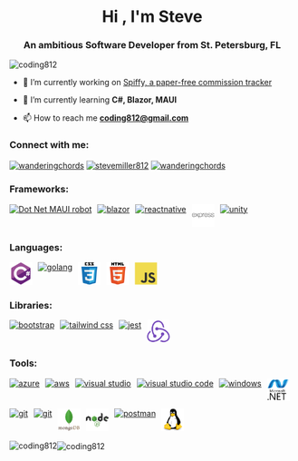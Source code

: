 <h1 align="center">Hi , I'm Steve</h1>
<h3 align="center">An ambitious Software Developer from St. Petersburg, FL</h3>

<p align="left"> <img src="https://komarev.com/ghpvc/?username=coding812&label=Profile%20views&color=0e75b6&style=flat" alt="coding812" /> </p>

- 🔭 I’m currently working on [Spiffy, a paper-free commission tracker](https://github.com/coding812/SpiffTracker)

- 🌱 I’m currently learning **C#, Blazor, MAUI**

- 📫 How to reach me **coding812@gmail.com**

<h3 align="left">Connect with me:</h3>
<p align="left">
<a href="https://twitter.com/wanderingchords" target="blank"><img align="center" src="https://raw.githubusercontent.com/rahuldkjain/github-profile-readme-generator/master/src/images/icons/Social/twitter.svg" alt="wanderingchords" height="30" width="40" /></a>
<a href="https://linkedin.com/in/stevemiller812" target="blank"><img align="center" src="https://raw.githubusercontent.com/rahuldkjain/github-profile-readme-generator/master/src/images/icons/Social/linked-in-alt.svg" alt="stevemiller812" height="30" width="40" /></a>
<a href="https://instagram.com/wanderingchords" target="blank"><img align="center" src="https://raw.githubusercontent.com/rahuldkjain/github-profile-readme-generator/master/src/images/icons/Social/instagram.svg" alt="wanderingchords" height="30" width="40" /></a>
</p>


<div align="left">

  <h3>Frameworks:</h3>
  <p style="display: flex; flex-wrap: wrap; gap: 10px;">
    <a href="https://dotnet.microsoft.com/en-us/apps/maui" target="_blank" rel="noreferrer">
      <img src="https://external-preview.redd.it/ei0DsOk2AURy9qz9HX82moF0BAtKgFC2ZA4wEr2dxi8.jpg?auto=webp&s=44b9388ad3ff4033f718e3bd9a33b34143879ab9" alt="Dot Net MAUI robot" width="50" height="50"/>
    </a>
    <a href="https://dotnet.microsoft.com/en-us/apps/aspnet/web-apps/blazor" target="_blank" rel="noreferrer">
      <img src="https://www.pragimtech.com/wp-content/uploads/2020/03/blazor-tutorial-for-beginners.png" alt="blazor" width="60" height="50"/>
    </a>
    <a href="https://reactnative.dev/" target="_blank" rel="noreferrer">
      <img src="https://reactnative.dev/img/header_logo.svg" alt="reactnative" width="40" height="40"/>
    </a>
    <a href="https://expressjs.com" target="_blank" rel="noreferrer">
      <img src="https://raw.githubusercontent.com/devicons/devicon/master/icons/express/express-original-wordmark.svg" alt="express" width="40" height="40"/>
    </a>
    <a href="https://unity.com/" target="_blank" rel="noreferrer">
      <img src="https://www.vectorlogo.zone/logos/unity3d/unity3d-icon.svg" alt="unity" width="40" height="40"/>
    </a>
  </p>


  <h3>Languages:</h3>
<p style="display: flex; flex-wrap: wrap; gap: 10px;">
  <a href="https://www.w3schools.com/cs/" target="_blank" rel="noreferrer">
    <img src="https://raw.githubusercontent.com/devicons/devicon/master/icons/csharp/csharp-original.svg" alt="csharp" width="40" height="40"/>
  </a>
  <a href="https://go.dev/" target="_blank" rel="noreferrer">
    <img src="https://nepcodex.com/wp-content/uploads/2019/07/Golang-700x395.png" alt="golang" width="65" height="45"/>
  </a>
  <a href="https://www.w3schools.com/css/" target="_blank" rel="noreferrer">
    <img src="https://raw.githubusercontent.com/devicons/devicon/master/icons/css3/css3-original-wordmark.svg" alt="css3" width="40" height="40"/>
  </a>
  <a href="https://www.w3.org/html/" target="_blank" rel="noreferrer">
    <img src="https://raw.githubusercontent.com/devicons/devicon/master/icons/html5/html5-original-wordmark.svg" alt="html5" width="40" height="40"/>
  </a>
  <a href="https://developer.mozilla.org/en-US/docs/Web/JavaScript" target="_blank" rel="noreferrer">
    <img src="https://raw.githubusercontent.com/devicons/devicon/master/icons/javascript/javascript-original.svg" alt="javascript" width="40" height="40"/>
  </a>
  
</p>


  <h3>Libraries:</h3>
  <p style="display: flex; flex-wrap: wrap; gap: 10px;">
    <a href="https://getbootstrap.com" target="_blank" rel="noreferrer">
      <img src="https://brandlogos.net/wp-content/uploads/2021/09/bootstrap-logo.png" alt="bootstrap" width="50" height="50"/>
    </a>
    <a href="https://tailwindcss.com/" target="_blank" rel="noreferrer">
      <img src="https://upload.wikimedia.org/wikipedia/commons/d/d5/Tailwind_CSS_Logo.svg" alt="tailwind css" width="40" height="40"/>
    </a>
    <a href="https://jestjs.io" target="_blank" rel="noreferrer">
      <img src="https://www.vectorlogo.zone/logos/jestjsio/jestjsio-icon.svg" alt="jest" width="40" height="40"/>
    </a>
     <a href="https://redux.js.org" target="_blank" rel="noreferrer">
      <img src="https://raw.githubusercontent.com/devicons/devicon/master/icons/redux/redux-original.svg" alt="redux" width="40" height="40"/>
    </a>
  </p>

  <h3>Tools:</h3>
<p style="display: flex; flex-wrap: wrap; gap: 10px;">
  <a href="https://azure.microsoft.com/en-in/" target="_blank" rel="noreferrer">
    <img src="https://www.vectorlogo.zone/logos/microsoft_azure/microsoft_azure-icon.svg" alt="azure" width="40" height="40"/>
  </a>
  <a href="https://aws.amazon.com/" target="_blank" rel="noreferrer">
    <img src="https://www.vectorlogo.zone/logos/amazon_aws/amazon_aws-icon.svg" alt="aws" width="40" height="40"/>
  </a>
  <a href="https://visualstudio.microsoft.com/" target="_blank" rel="noreferrer">
    <img src="https://th.bing.com/th/id/OIP.iAnYiDHGytpOjN6g6aBjPQHaHa?rs=1&pid=ImgDetMain" alt="visual studio" width="40" height="40"/>
  </a>
  <a href="https://code.visualstudio.com/" target="_blank" rel="noreferrer">
    <img src="https://brandlogos.net/wp-content/uploads/2021/11/visual-studio-code-logo.png" alt="visual studio code" width="40" height="40"/>
  </a>
  <a href="https://www.microsoft.com/en-us/windows" target="_blank" rel="noreferrer">
    <img src="https://th.bing.com/th/id/R.3d6a2ad56bc3403c5cfcc3efe09b741b?rik=gnNKMMZSvZ3uMA&riu=http%3a%2f%2fpurepng.com%2fpublic%2fuploads%2flarge%2fpurepng.com-microsoft-logo-iconlogobrand-logoiconslogos-251519939091wmudn.png&ehk=1%2fl4i5MeDLTCpvZhUZlCefvhSzsGR16HIPqagpDxYDg%3d&risl=&pid=ImgRaw&r=0" alt="windows" width="40" height="40"/>
  </a>
  <a href="https://dotnet.microsoft.com/" target="_blank" rel="noreferrer">
    <img src="https://raw.githubusercontent.com/devicons/devicon/master/icons/dot-net/dot-net-original-wordmark.svg" alt="dotnet" width="40" height="40"/>
  </a>
  <a href="https://git-scm.com/" target="_blank" rel="noreferrer">
    <img src="https://www.vectorlogo.zone/logos/git-scm/git-scm-icon.svg" alt="git" width="40" height="40"/>
  </a>
  <a href="https://github.com/" target="_blank" rel="noreferrer">
    <img src="https://th.bing.com/th/id/R.0ba2aa20e2c2ce80e9a2db5b07198464?rik=iouWd3UZNrjkkA&riu=http%3a%2f%2fpngimg.com%2fuploads%2fgithub%2fgithub_PNG90.png&ehk=pbnYT8SAfl0cqbhlZz3lG84T9ASk9grsKMHKDFMz6LA%3d&risl=&pid=ImgRaw&r=0" alt="git" width="40" height="40"/>
  </a>
  <a href="https://www.mongodb.com/" target="_blank" rel="noreferrer">
    <img src="https://raw.githubusercontent.com/devicons/devicon/master/icons/mongodb/mongodb-original-wordmark.svg" alt="mongodb" width="40" height="40"/>
  </a>
  <a href="https://nodejs.org" target="_blank" rel="noreferrer">
    <img src="https://raw.githubusercontent.com/devicons/devicon/master/icons/nodejs/nodejs-original-wordmark.svg" alt="nodejs" width="40" height="40"/>
  </a>
  <a href="https://postman.com" target="_blank" rel="noreferrer">
    <img src="https://www.vectorlogo.zone/logos/getpostman/getpostman-icon.svg" alt="postman" width="40" height="40"/>
  </a>
  <a href="https://www.linux.org/" target="_blank" rel="noreferrer">
    <img src="https://raw.githubusercontent.com/devicons/devicon/master/icons/linux/linux-original.svg" alt="linux" width="40" height="40"/>
  </a>
</p>


</div>

<p><img align="left" src="https://github-readme-stats.vercel.app/api/top-langs?username=coding812&show_icons=true&theme=none&locale=en&layout=compact" alt="coding812" /></p>

<!-- <p>&nbsp;<img align="center" src="https://github-readme-stats.vercel.app/api?username=coding812&show_icons=true&theme=none&locale=en" alt="coding812" /></p> -->

<p><img align="center" src="https://github-readme-streak-stats.herokuapp.com/?user=coding812&theme=none" alt="coding812" /></p>

